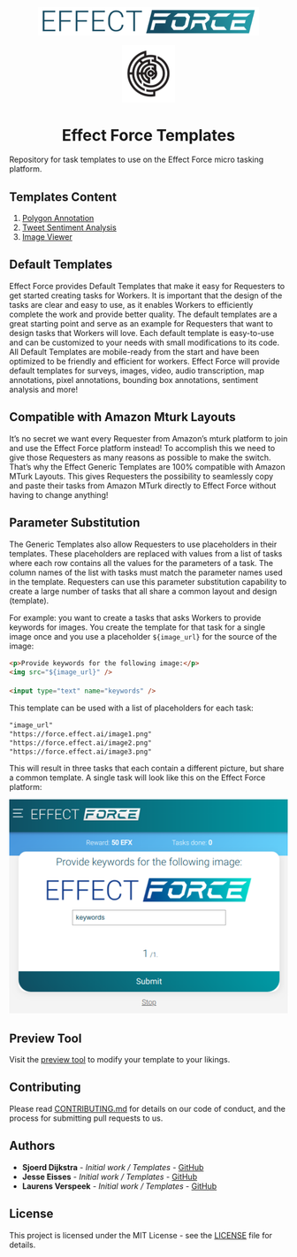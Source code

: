 <p align="center"><img src="effect-force-logo.png" width="400px"></p>

<p align="center"><img src="effect-logo.png" width="96px"></p>

<h1 align="center">Effect Force Templates</h1>

Repository for task templates to use on the Effect Force micro tasking platform.

## Templates Content

1. [Polygon Annotation](./templates/PolygonAnnotation/)
2. [Tweet Sentiment Analysis](./templates/TweetSentiment/)
3. [Image Viewer](./templates/ImageViewer/)

## Default Templates

Effect Force provides Default Templates that make it easy for Requesters to get started creating tasks for Workers. It is important that the design of the tasks are clear and easy to use, as it enables Workers to efficiently complete the work and provide better quality. The default templates are a great starting point and serve as an example for Requesters that want to design tasks that Workers will love. Each default template is easy-to-use and can be customized to your needs with small modifications to its code. All Default Templates are mobile-ready from the start and have been optimized to be friendly and efficient for workers. Effect Force will provide default templates for surveys, images, video, audio transcription, map annotations, pixel annotations, bounding box annotations, sentiment analysis and more!

## Compatible with Amazon Mturk Layouts

It’s no secret we want every Requester from Amazon’s mturk platform to join and use the Effect Force platform instead! To accomplish this we need to give those Requesters as many reasons as possible to make the switch. That’s why the Effect Generic Templates are 100% compatible with Amazon MTurk Layouts. This gives Requesters the possibility to seamlessly copy and paste their tasks from Amazon MTurk directly to Effect Force without having to change anything!

## Parameter Substitution

The Generic Templates also allow Requesters to use placeholders in their templates. These placeholders are replaced with values from a list of tasks where each row contains all the values for the parameters of a task. The column names of the list with tasks must match the parameter names used in the template. Requesters can use this parameter substitution capability to create a large number of tasks that all share a common layout and design (template).

For example: you want to create a tasks that asks Workers to provide keywords for images. You create the template for that task for a single image once and you use a placeholder `${image_url}` for the source of the image:

```html
<p>Provide keywords for the following image:</p>
<img src="${image_url}" />

<input type="text" name="keywords" />
```

This template can be used with a list of placeholders for each task:

```
"image_url"
"https://force.effect.ai/image1.png"
"https://force.effect.ai/image2.png"
"https://force.effect.ai/image3.png"
```

This will result in three tasks that each contain a different picture, but share a common template. A single task will look like this on the Effect Force platform:

<p align="center"><img src="example.png"></p>


## Preview Tool

Visit the [preview tool](https://api.beta.effect.ai/template/preview) to modify your template to your likings.

## Contributing

Please read [CONTRIBUTING.md](CONTRIBUTING.md) for details on our code of conduct, and the process for submitting pull requests to us.

## Authors

* **Sjoerd Dijkstra** - *Initial work / Templates* - [GitHub](https://github.com/sjoerd-dijkstra)
* **Jesse Eisses** - *Initial work / Templates* - [GitHub](https://github.com/jeisses)
* **Laurens Verspeek** - *Initial work / Templates* - [GitHub](https://github.com/laurensV)

## License

This project is licensed under the MIT License - see the [LICENSE](LICENSE) file for details.
